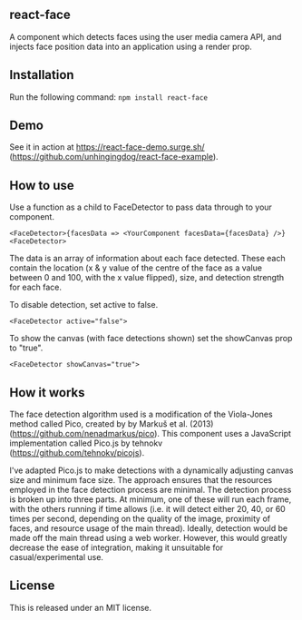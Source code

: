 ## react-face
A component which detects faces using the user media camera API, and injects face position data into an application using a render prop.

## Installation
Run the following command: 
`npm install react-face`

## Demo
See it in action at https://react-face-demo.surge.sh/ (https://github.com/unhingingdog/react-face-example).

## How to use
Use a function as a child to FaceDetector to pass data through to your component. 

`<FaceDetector>{facesData => <YourComponent facesData={facesData} />}<FaceDetector>`

The data is an array of information about each face detected. These each contain the location (x & y value of the centre of the face as a value between 0 and 100, with the x value flipped), size, and detection strength for each face.

To disable detection, set active to false.

`<FaceDetector active="false">`

To show the canvas (with face detections shown) set the showCanvas prop to "true".

`<FaceDetector showCanvas="true">`

## How it works
The face detection algorithm used is a modification of the Viola-Jones method called Pico, created by by Markuš et al. (2013) (https://github.com/nenadmarkus/pico). This component uses a JavaScript implementation called Pico.js by tehnokv (https://github.com/tehnokv/picojs).

I've adapted Pico.js to make detections with a dynamically adjusting canvas size and minimum face size. The approach ensures that the resources employed in the face detection process are minimal. The detection process is broken up into three parts. At minimum, one of these will run each frame, with the others running if time allows (i.e. it will detect either 20, 40, or 60 times per second, depending on the quality of the image, proximity of faces, and resource usage of the main thread). Ideally, detection would be made off the main thread using a web worker. However, this would greatly decrease the ease of integration, making it unsuitable for casual/experimental use.

## License

This is released under an MIT license.
